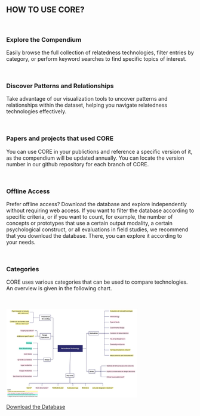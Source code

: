 <h2 class="text-2xl font-bold text-pink-600">HOW TO USE CORE?</h2></br>

<h3 class="text-m font-semibold mb-2">Explore the Compendium</h3>
<p>Easily browse the full collection of relatedness technologies, filter entries by category, or perform keyword searches to find specific topics of interest.</p></br>

<h3 class="text-m font-semibold mb-2">Discover Patterns and Relationships</h3>
<p>Take advantage of our visualization tools to uncover patterns and relationships within the dataset, helping you navigate relatedness technologies effectively.</p></br>

<h3 class="text-m font-semibold mb-2">Papers and projects that used CORE</h3>
<p>
    You can use CORE in your publictions and reference a specific version of it, as the compendium will be updated annually.
    You can locate the version number in our github repository for each branch of CORE.
</p></br>

<h3 class="text-m font-semibold mb-2">Offline Access</h3>
<p>Prefer offline access? Download the database and explore independently without requiring web access. If you want to filter the database according to specific criteria, or if you want to count, for example, the number of concepts or prototypes that use a certain output modality, a certain psychological construct, or all evaluations in field studies, we recommend that you download the database. There, you can explore it according to your needs.</p></br>

<h3 class="text-m font-semibold mb-2">Categories</h3>
<p>CORE uses various categories that can be used to compare technologies. An overview is given in the following chart.</p></br>

<img src="categorySystem.jpeg" alt="categories used in Core" width="70%"/></br>


<a href="https://github.com/twallbaum/core-database/blob/85a343962d2d3e904c40a65ba23f7781c257c0fa/241112_Literature_Review_Analysis_of_Prototypes_final.xlsx" class="inline-block text-white bg-pink-600 hover:bg-pink-700 font-semibold px-4 py-2 rounded">
    Download the Database
</a></br>